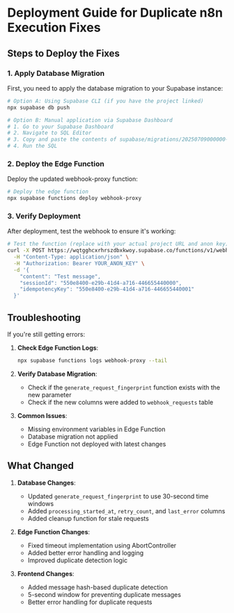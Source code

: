 # Deployment Guide for Duplicate n8n Execution Fixes

## Steps to Deploy the Fixes

### 1. Apply Database Migration

First, you need to apply the database migration to your Supabase instance:

```bash
# Option A: Using Supabase CLI (if you have the project linked)
npx supabase db push

# Option B: Manual application via Supabase Dashboard
# 1. Go to your Supabase Dashboard
# 2. Navigate to SQL Editor
# 3. Copy and paste the contents of supabase/migrations/20250709000000-fix-duplicate-executions.sql
# 4. Run the SQL
```

### 2. Deploy the Edge Function

Deploy the updated webhook-proxy function:

```bash
# Deploy the edge function
npx supabase functions deploy webhook-proxy
```

### 3. Verify Deployment

After deployment, test the webhook to ensure it's working:

```bash
# Test the function (replace with your actual project URL and anon key)
curl -X POST https://wqtgghcxrhrszdbxkwoy.supabase.co/functions/v1/webhook-proxy \
  -H "Content-Type: application/json" \
  -H "Authorization: Bearer YOUR_ANON_KEY" \
  -d '{
    "content": "Test message",
    "sessionId": "550e8400-e29b-41d4-a716-446655440000",
    "idempotencyKey": "550e8400-e29b-41d4-a716-446655440001"
  }'
```

## Troubleshooting

If you're still getting errors:

1. **Check Edge Function Logs**:
   ```bash
   npx supabase functions logs webhook-proxy --tail
   ```

2. **Verify Database Migration**:
   - Check if the `generate_request_fingerprint` function exists with the new parameter
   - Check if the new columns were added to `webhook_requests` table

3. **Common Issues**:
   - Missing environment variables in Edge Function
   - Database migration not applied
   - Edge Function not deployed with latest changes

## What Changed

1. **Database Changes**:
   - Updated `generate_request_fingerprint` to use 30-second time windows
   - Added `processing_started_at`, `retry_count`, and `last_error` columns
   - Added cleanup function for stale requests

2. **Edge Function Changes**:
   - Fixed timeout implementation using AbortController
   - Added better error handling and logging
   - Improved duplicate detection logic

3. **Frontend Changes**:
   - Added message hash-based duplicate detection
   - 5-second window for preventing duplicate messages
   - Better error handling for duplicate requests 